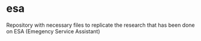 # esa
Repository with necessary files to replicate the research that has been done on ESA (Emegency Service Assistant)
